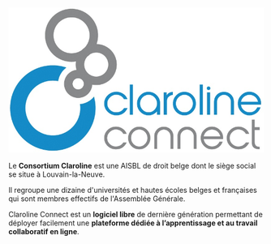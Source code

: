 ![](/cover.jpg)

Le **Consortium Claroline** est une AISBL de droit belge dont le siège social se situe à Louvain-la-Neuve.

Il regroupe une dizaine d'universités et hautes écoles belges et françaises qui sont membres effectifs de l'Assemblée Générale.

Claroline Connect est un **logiciel libre** de dernière génération permettant de déployer facilement une **plateforme dédiée à l’apprentissage et au travail collaboratif en ligne**.
